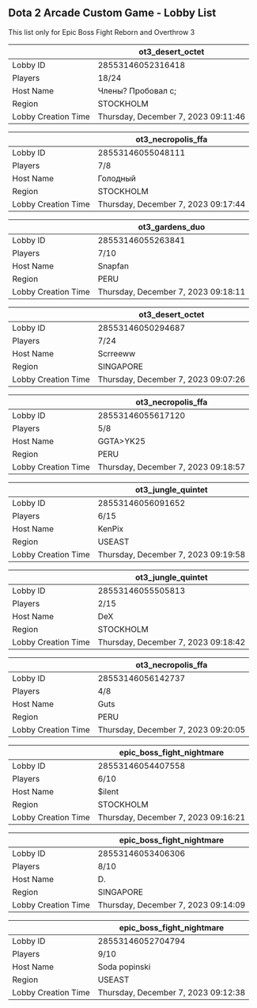 ## Dota 2 Arcade Custom Game - Lobby List

This list only for Epic Boss Fight Reborn and Overthrow 3

|  | ot3_desert_octet |
| ------ | ------ |
| Lobby ID | 28553146052316418 |
| Players | 18/24 |
| Host Name | Члены? Пробовал с; |
| Region | STOCKHOLM |
| Lobby Creation Time | Thursday, December 7, 2023 09:11:46 |


|  | ot3_necropolis_ffa |
| ------ | ------ |
| Lobby ID | 28553146055048111 |
| Players | 7/8 |
| Host Name | Голодный |
| Region | STOCKHOLM |
| Lobby Creation Time | Thursday, December 7, 2023 09:17:44 |


|  | ot3_gardens_duo |
| ------ | ------ |
| Lobby ID | 28553146055263841 |
| Players | 7/10 |
| Host Name | Snapfan | |
| Region | PERU |
| Lobby Creation Time | Thursday, December 7, 2023 09:18:11 |


|  | ot3_desert_octet |
| ------ | ------ |
| Lobby ID | 28553146050294687 |
| Players | 7/24 |
| Host Name | Scrreeww |
| Region | SINGAPORE |
| Lobby Creation Time | Thursday, December 7, 2023 09:07:26 |


|  | ot3_necropolis_ffa |
| ------ | ------ |
| Lobby ID | 28553146055617120 |
| Players | 5/8 |
| Host Name | GGTA>YK25 |
| Region | PERU |
| Lobby Creation Time | Thursday, December 7, 2023 09:18:57 |


|  | ot3_jungle_quintet |
| ------ | ------ |
| Lobby ID | 28553146056091652 |
| Players | 6/15 |
| Host Name | KenPix |
| Region | USEAST |
| Lobby Creation Time | Thursday, December 7, 2023 09:19:58 |


|  | ot3_jungle_quintet |
| ------ | ------ |
| Lobby ID | 28553146055505813 |
| Players | 2/15 |
| Host Name | DeX |
| Region | STOCKHOLM |
| Lobby Creation Time | Thursday, December 7, 2023 09:18:42 |


|  | ot3_necropolis_ffa |
| ------ | ------ |
| Lobby ID | 28553146056142737 |
| Players | 4/8 |
| Host Name | Guts |
| Region | PERU |
| Lobby Creation Time | Thursday, December 7, 2023 09:20:05 |


|  | epic_boss_fight_nightmare |
| ------ | ------ |
| Lobby ID | 28553146054407558 |
| Players | 6/10 |
| Host Name | $ilent |
| Region | STOCKHOLM |
| Lobby Creation Time | Thursday, December 7, 2023 09:16:21 |


|  | epic_boss_fight_nightmare |
| ------ | ------ |
| Lobby ID | 28553146053406306 |
| Players | 8/10 |
| Host Name | D. |
| Region | SINGAPORE |
| Lobby Creation Time | Thursday, December 7, 2023 09:14:09 |


|  | epic_boss_fight_nightmare |
| ------ | ------ |
| Lobby ID | 28553146052704794 |
| Players | 9/10 |
| Host Name | Soda popinski |
| Region | USEAST |
| Lobby Creation Time | Thursday, December 7, 2023 09:12:38 |


